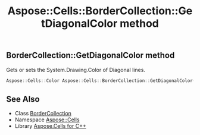 ﻿---
title: Aspose::Cells::BorderCollection::GetDiagonalColor method
linktitle: GetDiagonalColor
second_title: Aspose.Cells for C++ API Reference
description: 'Aspose::Cells::BorderCollection::GetDiagonalColor method. Gets or sets the System.Drawing.Color of Diagonal lines in C++.'
type: docs
weight: 900
url: /cpp/aspose.cells/bordercollection/getdiagonalcolor/
---
## BorderCollection::GetDiagonalColor method


Gets or sets the System.Drawing.Color of Diagonal lines.

```cpp
Aspose::Cells::Color Aspose::Cells::BorderCollection::GetDiagonalColor()
```

## See Also

* Class [BorderCollection](../)
* Namespace [Aspose::Cells](../../)
* Library [Aspose.Cells for C++](../../../)
